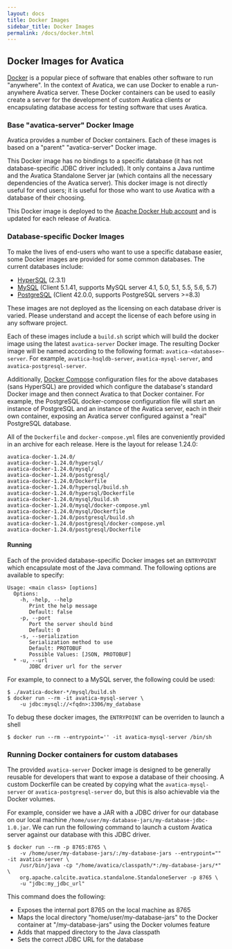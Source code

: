 ```yaml
---
layout: docs
title: Docker Images
sidebar_title: Docker Images
permalink: /docs/docker.html
---
```


<!--
{% comment %}
Licensed to the Apache Software Foundation (ASF) under one or more
contributor license agreements.  See the NOTICE file distributed with
this work for additional information regarding copyright ownership.
The ASF licenses this file to you under the Apache License, Version 2.0
(the "License"); you may not use this file except in compliance with
the License.  You may obtain a copy of the License at

http://www.apache.org/licenses/LICENSE-2.0

Unless required by applicable law or agreed to in writing, software
distributed under the License is distributed on an "AS IS" BASIS,
WITHOUT WARRANTIES OR CONDITIONS OF ANY KIND, either express or implied.
See the License for the specific language governing permissions and
limitations under the License.
{% endcomment %}
-->

## Docker Images for Avatica

[Docker](https://en.wikipedia.org/wiki/Docker_(software)) is a popular piece of
software that enables other software to run "anywhere". In the context of Avatica,
we can use Docker to enable a run-anywhere Avatica server. These Docker containers
can be used to easily create a server for the development of custom Avatica clients
or encapsulating database access for testing software that uses Avatica.

### Base "avatica-server" Docker Image

Avatica provides a number of Docker
containers. Each of these images is based on a "parent" "avatica-server" Docker image.

This Docker image has no bindings to a specific database (it has not database-specific
JDBC driver included). It only contains a Java runtime and the Avatica Standalone Server
jar (which contains all the necessary dependencies of the Avatica server). This docker
image is not directly useful for end users; it is useful for those who want to use Avatica
with a database of their choosing.

This Docker image is deployed to the [Apache Docker Hub account](https://hub.docker.com/r/apache/calcite-avatica)
and is updated for each release of Avatica.

### Database-specific Docker Images

To make the lives of end-users who want to use a specific database easier, some Docker
images are provided for some common databases. The current databases include:

* [HyperSQL](http://hsqldb.org) (2.3.1)
* [MySQL](https://www.mysql.com/) (Client 5.1.41, supports MySQL server 4.1, 5.0, 5.1, 5.5, 5.6, 5.7)
* [PostgreSQL](https://www.postgresql.org/) (Client 42.0.0, supports PostgreSQL servers >=8.3)

These images are not deployed as the licensing on each database driver is varied. Please
understand and accept the license of each before using in any software project.

Each of these images include a `build.sh` script which will build the docker image using
the latest `avatica-server` Docker image. The resulting Docker image will be named according
to the following format: `avatica-<database>-server`. For example, `avatica-hsqldb-server`,
`avatica-mysql-server`, and `avatica-postgresql-server`.

Additionally, [Docker Compose](https://github.com/docker/compose) configuration files for the above
databases (sans HyperSQL) are provided which configure the database's standard Docker image
and then connect Avatica to that Docker container. For example, the PostgreSQL docker-compose configuration
file will start an instance of PostgreSQL and an instance of the Avatica server, each in their own container,
exposing an Avatica server configured against a "real" PostgreSQL database.

All of the `Dockerfile` and `docker-compose.yml` files are conveniently provided in an archive for
each release. Here is the layout for release 1.24.0:

```
avatica-docker-1.24.0/
avatica-docker-1.24.0/hypersql/
avatica-docker-1.24.0/mysql/
avatica-docker-1.24.0/postgresql/
avatica-docker-1.24.0/Dockerfile
avatica-docker-1.24.0/hypersql/build.sh
avatica-docker-1.24.0/hypersql/Dockerfile
avatica-docker-1.24.0/mysql/build.sh
avatica-docker-1.24.0/mysql/docker-compose.yml
avatica-docker-1.24.0/mysql/Dockerfile
avatica-docker-1.24.0/postgresql/build.sh
avatica-docker-1.24.0/postgresql/docker-compose.yml
avatica-docker-1.24.0/postgresql/Dockerfile
```

#### Running

Each of the provided database-specific Docker images set an `ENTRYPOINT` which
encapsulate most of the Java command. The following options are available to specify:

```
Usage: <main class> [options]
  Options:
    -h, -help, --help
       Print the help message
       Default: false
    -p, --port
       Port the server should bind
       Default: 0
    -s, --serialization
       Serialization method to use
       Default: PROTOBUF
       Possible Values: [JSON, PROTOBUF]
  * -u, --url
       JDBC driver url for the server
```

For example, to connect to a MySQL server, the following could be used:

```
$ ./avatica-docker-*/mysql/build.sh
$ docker run --rm -it avatica-mysql-server \
    -u jdbc:mysql://<fqdn>:3306/my_database
```

To debug these docker images, the `ENTRYPOINT` can be overriden to launch a shell

```
$ docker run --rm --entrypoint='' -it avatica-mysql-server /bin/sh
```

### Running Docker containers for custom databases

The provided `avatica-server` Docker image is designed to be generally reusable
for developers that want to expose a database of their choosing. A custom Dockerfile
can be created by copying what the `avatica-mysql-server` or `avatica-postgresql-server`
do, but this is also achievable via the Docker volumes.

For example, consider we have a JAR with a JDBC driver for our database on our local
machine `/home/user/my-database-jars/my-database-jdbc-1.0.jar`. We can run the following command to
launch a custom Avatica server against our database with this JDBC driver.

```
$ docker run --rm -p 8765:8765 \
    -v /home/user/my-database-jars/:/my-database-jars --entrypoint="" -it avatica-server \
    /usr/bin/java -cp "/home/avatica/classpath/*:/my-database-jars/*" \
    org.apache.calcite.avatica.standalone.StandaloneServer -p 8765 \
    -u "jdbc:my_jdbc_url"
```

This command does the following:

* Exposes the internal port 8765 on the local machine as 8765
* Maps the local directory "home/user/my-database-jars" to the Docker container at "/my-database-jars" using the Docker volumes feature
* Adds that mapped directory to the Java classpath
* Sets the correct JDBC URL for the database
